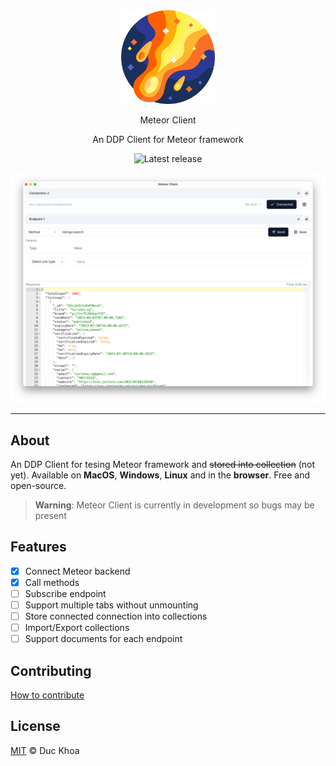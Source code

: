 <div align="center">

<img src="./src-tauri/icons/icon.png" alt="" height="150px" />

<!-- # [GitLight](https://gitlight.app) -->
Meteor Client

An DDP Client for Meteor framework

![Latest release](https://img.shields.io/github/v/release/duckhoa-uit/meteor-client?color=%23FA6000FF&label=Latest%20release)

</div>

![Meteor Client](./src/assets/images/Screenshot.png)

---

## About

An DDP Client for tesing Meteor framework and ~~stored into collection~~ (not yet). Available on **MacOS**, **Windows**, **Linux** and in the **browser**. Free and open-source.

> **Warning**: Meteor Client is currently in development so bugs may be present

## Features

- [x] Connect Meteor backend
- [x] Call methods
- [ ] Subscribe endpoint
- [ ] Support multiple tabs without unmounting
- [ ] Store connected connection into collections
- [ ] Import/Export collections
- [ ] Support documents for each endpoint

## Contributing

[How to contribute](./CONTRIBUTING.md)

## License

[MIT](./LICENSE) © Duc Khoa